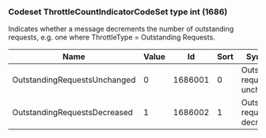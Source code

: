 ### Codeset ThrottleCountIndicatorCodeSet type int (1686)

Indicates whether a message decrements the number of outstanding requests, e.g. one where ThrottleType = Outstanding Requests.

| Name                         | Value | Id      | Sort | Synopsis                       |
|------------------------------|-------|---------|------|--------------------------------|
| OutstandingRequestsUnchanged | 0     | 1686001 | 0    | Outstanding requests unchanged |
| OutstandingRequestsDecreased | 1     | 1686002 | 1    | Outstanding requests decreased |

